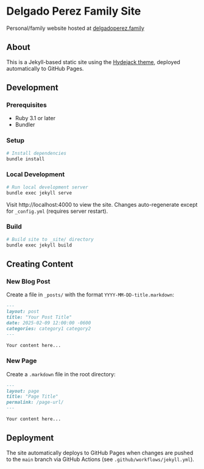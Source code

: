 # Delgado Perez Family Site

Personal/family website hosted at [delgadoperez.family](https://delgadoperez.family)

## About

This is a Jekyll-based static site using the [Hydejack theme](https://hydejack.com/), deployed automatically to GitHub Pages.

## Development

### Prerequisites

- Ruby 3.1 or later
- Bundler

### Setup

```bash
# Install dependencies
bundle install
```

### Local Development

```bash
# Run local development server
bundle exec jekyll serve
```

Visit http://localhost:4000 to view the site. Changes auto-regenerate except for `_config.yml` (requires server restart).

### Build

```bash
# Build site to _site/ directory
bundle exec jekyll build
```

## Creating Content

### New Blog Post

Create a file in `_posts/` with the format `YYYY-MM-DD-title.markdown`:

```markdown
---
layout: post
title: "Your Post Title"
date: 2025-02-09 12:00:00 -0600
categories: category1 category2
---

Your content here...
```

### New Page

Create a `.markdown` file in the root directory:

```markdown
---
layout: page
title: "Page Title"
permalink: /page-url/
---

Your content here...
```

## Deployment

The site automatically deploys to GitHub Pages when changes are pushed to the `main` branch via GitHub Actions (see `.github/workflows/jekyll.yml`).
